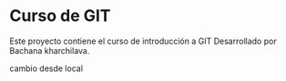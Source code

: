 # Curso de GIT

Este proyecto contiene el curso de introducción a GIT
Desarrollado por Bachana kharchilava.

cambio desde local

